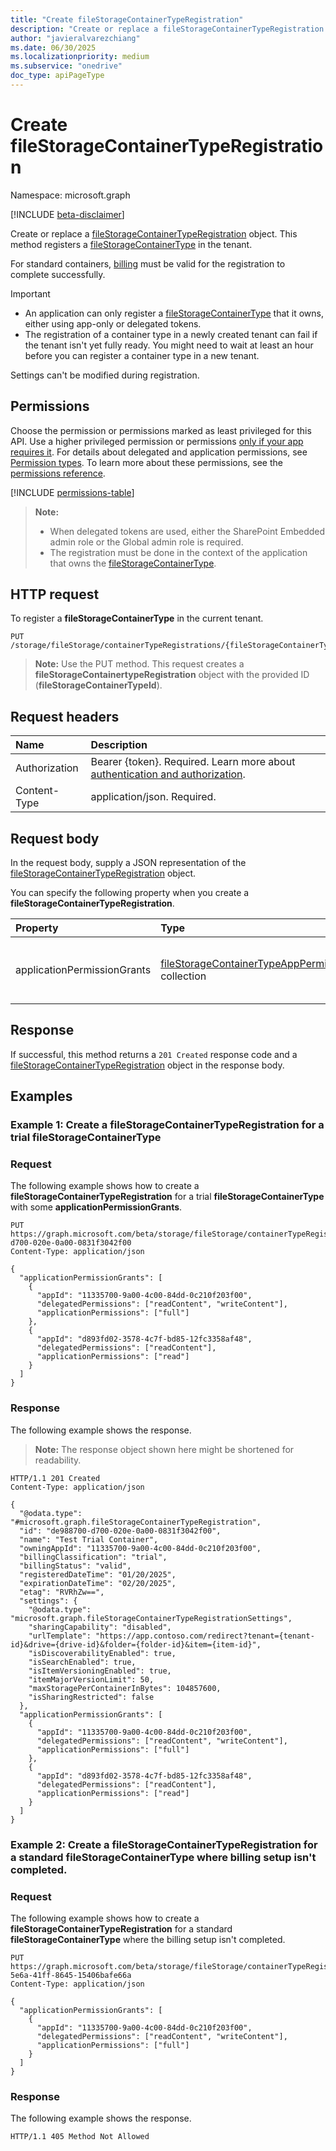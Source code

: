 ```yaml
---
title: "Create fileStorageContainerTypeRegistration"
description: "Create or replace a fileStorageContainerTypeRegistration object."
author: "javieralvarezchiang"
ms.date: 06/30/2025
ms.localizationpriority: medium
ms.subservice: "onedrive"
doc_type: apiPageType
---
```


# Create fileStorageContainerTypeRegistration

Namespace: microsoft.graph

[!INCLUDE [beta-disclaimer](../../includes/beta-disclaimer.md)]

Create or replace a [fileStorageContainerTypeRegistration](../resources/filestoragecontainertyperegistration.md) object. This method registers a [fileStorageContainerType](../resources/filestoragecontainertype.md) in the tenant. 

For standard containers, [billing](/sharepoint/dev/embedded/administration/billing/billing) must be valid for the registration to complete successfully.

> [!IMPORTANT]
> * An application can only register a [fileStorageContainerType](../resources/filestoragecontainertype.md) that it owns, either using app-only or delegated tokens.
> * The registration of a container type in a newly created tenant can fail if the tenant isn't yet fully ready. You might need to wait at least an hour before you can register a container type in a new tenant.

Settings can't be modified during registration.

## Permissions

Choose the permission or permissions marked as least privileged for this API. Use a higher privileged permission or permissions [only if your app requires it](/graph/permissions-overview#best-practices-for-using-microsoft-graph-permissions). For details about delegated and application permissions, see [Permission types](/graph/permissions-overview#permission-types). To learn more about these permissions, see the [permissions reference](/graph/permissions-reference).

<!-- {
  "blockType": "permissions",
  "name": "filestorage-post-containertyperegistrations-permissions"
}
-->
[!INCLUDE [permissions-table](../includes/permissions/filestorage-post-containertyperegistrations-permissions.md)]

>**Note:**
> * When delegated tokens are used, either the SharePoint Embedded admin role or the Global admin role is required.
> * The registration must be done in the context of the application that owns the [fileStorageContainerType](../resources/filestoragecontainertype.md).

## HTTP request

To register a **fileStorageContainerType** in the current tenant. 

<!-- {
  "blockType": "ignored"
}
-->
``` http
PUT /storage/fileStorage/containerTypeRegistrations/{fileStorageContainerTypeId}
```

>**Note:** Use the PUT method. This request creates a **fileStorageContainertypeRegistration** object with the provided ID (**fileStorageContainerTypeId**). 

## Request headers

|Name|Description|
|:---|:---|
|Authorization|Bearer {token}. Required. Learn more about [authentication and authorization](/graph/auth/auth-concepts).|
|Content-Type|application/json. Required.|

## Request body

In the request body, supply a JSON representation of the [fileStorageContainerTypeRegistration](../resources/filestoragecontainertyperegistration.md) object.

You can specify the following property when you create a **fileStorageContainerTypeRegistration**.

|Property|Type|Description|
|:---|:---|:---|
|applicationPermissionGrants|[fileStorageContainerTypeAppPermissionGrant](../resources/filestoragecontainertypeapppermissiongrant.md) collection|The access privileges of applications on containers of a specific **fileStorageContainerType**. Optional.|

## Response

If successful, this method returns a `201 Created` response code and a [fileStorageContainerTypeRegistration](../resources/filestoragecontainertyperegistration.md) object in the response body.

## Examples
### Example 1: Create a fileStorageContainerTypeRegistration for a trial fileStorageContainerType

### Request

The following example shows how to create a **fileStorageContainerTypeRegistration** for a trial **fileStorageContainerType** with some **applicationPermissionGrants**.
<!-- {
  "blockType": "request",
  "name": "create_filestoragecontainertyperegistration"
}
-->
``` http
PUT https://graph.microsoft.com/beta/storage/fileStorage/containerTypeRegistrations/de988700-d700-020e-0a00-0831f3042f00
Content-Type: application/json

{
  "applicationPermissionGrants": [
    {
      "appId": "11335700-9a00-4c00-84dd-0c210f203f00",
      "delegatedPermissions": ["readContent", "writeContent"],
      "applicationPermissions": ["full"]
    },
    {
      "appId": "d893fd02-3578-4c7f-bd85-12fc3358af48",
      "delegatedPermissions": ["readContent"],
      "applicationPermissions": ["read"]
    }
  ]
}
```


### Response
The following example shows the response.
>**Note:** The response object shown here might be shortened for readability.
<!-- {
  "blockType": "response",
  "truncated": true,
  "@odata.type": "microsoft.graph.fileStorageContainerTypeRegistration"
}
-->
``` http
HTTP/1.1 201 Created
Content-Type: application/json

{
  "@odata.type": "#microsoft.graph.fileStorageContainerTypeRegistration",
  "id": "de988700-d700-020e-0a00-0831f3042f00",
  "name": "Test Trial Container",
  "owningAppId": "11335700-9a00-4c00-84dd-0c210f203f00",
  "billingClassification": "trial",
  "billingStatus": "valid",
  "registeredDateTime": "01/20/2025",
  "expirationDateTime": "02/20/2025",
  "etag": "RVRhZw==",
  "settings": {
    "@odata.type": "microsoft.graph.fileStorageContainerTypeRegistrationSettings",
    "sharingCapability": "disabled",
    "urlTemplate": "https://app.contoso.com/redirect?tenant={tenant-id}&drive={drive-id}&folder={folder-id}&item={item-id}",
    "isDiscoverabilityEnabled": true,
    "isSearchEnabled": true,
    "isItemVersioningEnabled": true,
    "itemMajorVersionLimit": 50,
    "maxStoragePerContainerInBytes": 104857600,
    "isSharingRestricted": false
  },
  "applicationPermissionGrants": [
    {
      "appId": "11335700-9a00-4c00-84dd-0c210f203f00",
      "delegatedPermissions": ["readContent", "writeContent"],
      "applicationPermissions": ["full"]
    },
    {
      "appId": "d893fd02-3578-4c7f-bd85-12fc3358af48",
      "delegatedPermissions": ["readContent"],
      "applicationPermissions": ["read"]
    }
  ]
}
```

### Example 2: Create a fileStorageContainerTypeRegistration for a standard fileStorageContainerType where billing setup isn't completed.

### Request

The following example shows how to create a **fileStorageContainerTypeRegistration** for a standard **fileStorageContainerType** where the billing setup isn't completed.
<!-- {
  "blockType": "request",
  "name": "create_filestoragecontainertyperegistration_no_billing"
}
-->
``` http
PUT https://graph.microsoft.com/beta/storage/fileStorage/containerTypeRegistrations/52a2630c-5e6a-41ff-8645-15406bafe66a
Content-Type: application/json

{
  "applicationPermissionGrants": [
    {
      "appId": "11335700-9a00-4c00-84dd-0c210f203f00",
      "delegatedPermissions": ["readContent", "writeContent"],
      "applicationPermissions": ["full"]
    }
  ]
}
```

### Response
The following example shows the response.
<!-- {
  "blockType": "response",
  "truncated": true
}
-->
``` http
HTTP/1.1 405 Method Not Allowed
```
